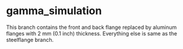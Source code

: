 # gamma_simulation

This branch contains the front and back flange replaced by aluminum flanges with 2 mm (0.1 inch) thickness. Everything else is same as the steelflange branch.
